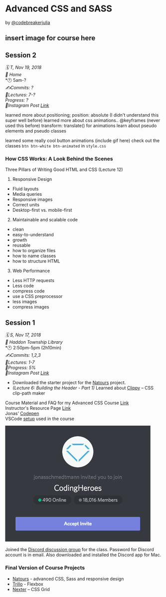 # Advanced CSS and SASS

by [@codebreakerjulia](https://www.instagram.com/codebreakerjulia/)

## insert image for course here

## Session 2
*🗓 T, Nov 19, 2018* <br>
*📍 Home* <br>
*🕐 5am-?  <br>
*✍️Commits: ?* <br>
*💬Lectures: 7-?* <br>
*Progress: ?* <br>
*📱Instagram Post [Link](https://www.instagram.com/p/BqUd9bwBoN5/)* <br>


learned more about positioning;
position: absolute (I didn't understand this super well before)
learned more about css animations..
@keyframes (never used this before)
transform: translate() for animations
learn about pseudo elements and pseudo classes

learned some really cool button animations
(include gif here)
check out the classes ```btn btn-white btn-animated``` in ```style.css```

### How CSS Works: A Look Behind the Scenes
Three Pillars of Writing Good HTML and CSS (Lecture 12)
1. Responsive Design
* Fluid layouts
* Media queries
* Responsive images
* Correct units
* Desktop-first vs. mobile-first
2. Maintainable and scalable code
* clean
* easy-to-understand
* growth
* reusable
* how to organize files
* how to name classes
* how to structure HTML
3. Web Performance
* Less HTTP requests
* Less code
* compress code
* use a CSS preprocessor
* less images
* compress images


## Session 1

*🗓 S, Nov 17, 2018* <br>
*📍 Haddon Township Library* <br>
*🕐 2:50pm-5pm (2h10min) <br>
*✍️Commits: 1,2,3* <br>
*💬Lectures: 1-7* <br>
*📗Progress: 5%* <br>
*📱Instagram  Post [Link](https://www.instagram.com/p/BqUd9bwBoN5/)* <br>

* Downloaded the starter project for the [Natours](https://natours.netlify.com/) project.
* *(Lecture 6: Building the Header - Part 1)* Learned about [Clippy](https://bennettfeely.com/clippy/) – CSS clip-path maker

Course Material and FAQ for my Advanced CSS Course [Link](https://github.com/jonasschmedtmann/advanced-css-course)<br>
Instructor's Resource Page [Link](http://codingheroes.io/resources/)<br>
Jonas' [Codepen](https://codepen.io/jonasschmedtmann/pens/public/)<br>
VSCode [setup](https://github.com/jonasschmedtmann/advanced-css-course/blob/master/vscode-setup.md) used in the course<br>

![discord](/assets/discord.png)

Joined the [Discord discussion group](https://discordapp.com/channels/146186188783484928/146192848750903296) for the class. Password for Discord account is in email. Also downloaded and installed the Discord app for Mac.

### Final Version of Course Projects
* [Natours](https://natours.netlify.com/) - advanced CSS, Sass and responsive design
* [Trillo](https://trillo.netlify.com/) - Flexbox
* [Nexter](https://nexter.netlify.com/) – CSS Grid




